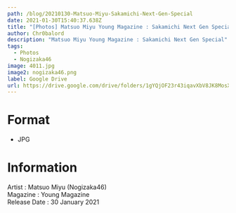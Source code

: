 ```yaml
---
path: /blog/20210130-Matsuo-Miyu-Sakamichi-Next-Gen-Special
date: 2021-01-30T15:40:37.638Z
title: "[Photos] Matsuo Miyu Young Magazine : Sakamichi Next Gen Special"
author: Chr0balord
description: "Matsuo Miyu Young Magazine : Sakamichi Next Gen Special"
tags:
  - Photos
  - Nogizaka46
image: 4011.jpg
image2: nogizaka46.png
label: Google Drive
url: https://drive.google.com/drive/folders/1gYQjOF23r43iqavXbV8JK8MosXyqkcfY?usp=sharing
---
```

# Format

* JPG

# Information

Artist : Matsuo Miyu (Nogizaka46) <br>
Magazine : Young Magazine\
Release Date : 30 January 2021 <br>